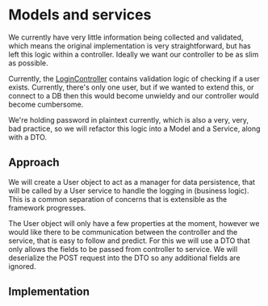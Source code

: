 # Models and services

We currently have very little information being collected and validated,
which means the original implementation is very straightforward, but has
left this logic within a controller. Ideally we want our controller to be
as slim as possible.

Currently, the [LoginController](controllers/LoginController.php) contains
validation logic of checking if a user exists. Currently, there's only
one user, but if we wanted to extend this, or connect to a DB then this
would become unwieldy and our controller would become cumbersome.

We're holding password in plaintext currently, which is also a very, very, 
bad practice, so we will refactor this logic into a Model and a Service,
along with a DTO.

## Approach

We will create a User object to act as a manager for data persistence, 
that will be called by a User service to handle the logging in (business
logic). This is a common separation of concerns that is extensible 
as the framework progresses.

The User object will only have a few properties at the moment, however
we would like there to be communication between the controller and the
service, that is easy to follow and predict. For this we will use a DTO
that only allows the fields to be passed from controller to service. We
will deserialize the POST request into the DTO so any additional fields
are ignored.

## Implementation
